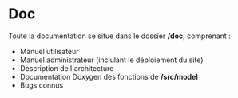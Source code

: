# Doc

Toute la documentation se situe dans le dossier **/doc**, comprenant :
- Manuel utilisateur
- Manuel administrateur (inclulant le déploiement du site)
- Description de l'architecture
- Documentation Doxygen des fonctions de **/src/model**
- Bugs connus